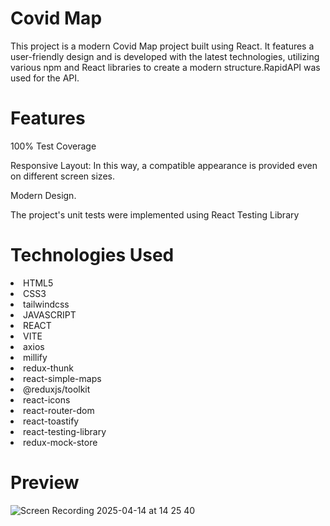 <h1>Covid Map</h1>
  
<p>This project is a modern Covid Map project built using React. It features a user-friendly design and is developed with the latest technologies, utilizing various npm and React libraries to create a modern structure.RapidAPI was used for the API.</p>

<h1>Features</h1>

<p>100% Test Coverage</p>
<p>Responsive Layout: In this way, a compatible appearance is provided even on different screen sizes.</p>
<p>Modern Design.</p>
<p>The project's unit tests were implemented using React Testing Library</p>

<h1>Technologies Used</h1>

<li>HTML5</li>
<li>CSS3</li>
<li>tailwindcss</li>
<li>JAVASCRIPT</li>
<li>REACT</li>
<li>VITE</li>
<li>axios</li>
<li>millify</li>
<li>redux-thunk</li>
<li>react-simple-maps</li>
<li>@reduxjs/toolkit</li>
<li>react-icons</li>
<li>react-router-dom</li>
<li>react-toastify</li>
<li>react-testing-library</li>
<li>redux-mock-store</li>

<h1>Preview</h1>

![Screen Recording 2025-04-14 at 14 25 40](https://github.com/user-attachments/assets/2a59f6ed-4cfa-4c21-85b5-ef7a2ecaf654)
